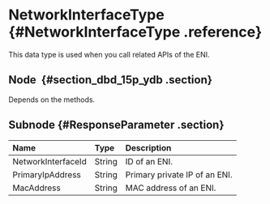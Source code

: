 # NetworkInterfaceType {#NetworkInterfaceType .reference}

This data type is used when you call related APIs of the ENI.

## Node  {#section_dbd_15p_ydb .section}

Depends on the methods.

## Subnode {#ResponseParameter .section}

|Name|Type|Description|
|:---|:---|:----------|
|NetworkInterfaceId|String|ID of an ENI.|
|PrimaryIpAddress|String|Primary private IP of an ENI.|
|MacAddress|String|MAC address of an ENI.|

